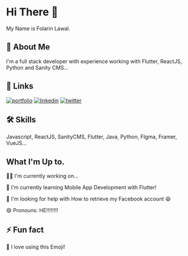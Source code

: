 
# Hi There 👋

My Name is Folarin Lawal.


## 🚀 About Me
I'm a full stack developer with experience working with Flutter, ReactJS, Python and Sanity CMS...


## 🔗 Links
[![portfolio](https://img.shields.io/badge/my_portfolio-000?style=for-the-badge&logo=ko-fi&logoColor=white)](https://folarinlawal.netlify.app/)
[![linkedin](https://img.shields.io/badge/linkedin-0A66C2?style=for-the-badge&logo=linkedin&logoColor=white)](https://www.linkedin.com/madflows)
[![twitter](https://img.shields.io/badge/twitter-1DA1F2?style=for-the-badge&logo=twitter&logoColor=white)](https://twitter.com/madflows_)


## 🛠 Skills
Javascript, ReactJS, SanityCMS, Flutter, Java, Python, FIgma, Framer, VueJS...


## What I'm Up to.
👩‍💻 I'm currently working on...

🧠 I'm currently learning Mobile App Development with Flutter! 

🤔 I'm looking for help with How to retrieve my Facebook account 😆

😄 Pronouns: HE!!!!!!!!

## ⚡️ Fun fact
👴 I love using this Emoji!

